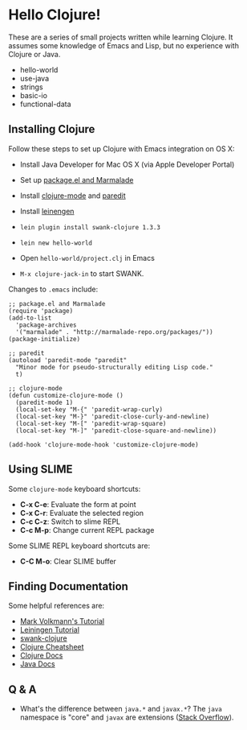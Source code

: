# Hello Clojure! #

These are a series of small projects written while learning
Clojure. It assumes some knowledge of Emacs and Lisp, but no
experience with Clojure or Java.

+ hello-world
+ use-java
+ strings
+ basic-io
+ functional-data


## Installing Clojure ##

Follow these steps to set up Clojure with Emacs integration on OS X:

  + Install Java Developer for Mac OS X (via Apple Developer Portal)

  + Set up [package.el and Marmalade][6]

  + Install [clojure-mode][7] and [paredit][8]

  + Install [leinengen][9]

  + `lein plugin install swank-clojure 1.3.3`

  + `lein new hello-world`

  + Open `hello-world/project.clj` in Emacs

  + `M-x clojure-jack-in` to start SWANK.

Changes to `.emacs` include:

    ;; package.el and Marmalade
    (require 'package)
    (add-to-list
      'package-archives
      '("marmalade" . "http://marmalade-repo.org/packages/"))
    (package-initialize)

    ;; paredit
    (autoload 'paredit-mode "paredit"
      "Minor mode for pseudo-structurally editing Lisp code."
      t)

    ;; clojure-mode
    (defun customize-clojure-mode ()
      (paredit-mode 1)
      (local-set-key "M-{" 'paredit-wrap-curly)
      (local-set-key "M-}" 'paredit-close-curly-and-newline)
      (local-set-key "M-[" 'paredit-wrap-square)
      (local-set-key "M-]" 'paredit-close-square-and-newline))

    (add-hook 'clojure-mode-hook 'customize-clojure-mode)


## Using SLIME ##

Some `clojure-mode` keyboard shortcuts:

  + **C-x C-e**: Evaluate the form at point
  + **C-x C-r**: Evaluate the selected region
  + **C-c C-z**: Switch to slime REPL
  + **C-c M-p**: Change current REPL package

Some SLIME REPL keyboard shortcuts are:

  + **C-C M-o**: Clear SLIME buffer


## Finding Documentation ##

Some helpful references are:

+ [Mark Volkmann's Tutorial][0]
+ [Leiningen Tutorial][1]
+ [swank-clojure][5]
+ [Clojure Cheatsheet][2]
+ [Clojure Docs][3]
+ [Java Docs][4]


## Q & A ##

  + What's the difference between `java.*` and `javax.*`? The `java`
    namespace is "core" and `javax` are extensions
    ([Stack Overflow][10]).


[0]: http://java.ociweb.com/mark/clojure/article.html
[1]: https://github.com/technomancy/leiningen/blob/master/doc/TUTORIAL.md
[2]: http://clojure.org/cheatsheet
[3]: http://clojure.github.com/clojure/
[4]: http://docs.oracle.com/javase/7/docs/api/index.html
[5]: https://github.com/technomancy/swank-clojure
[6]: http://marmalade-repo.org/
[7]: http://marmalade-repo.org/packages/clojure-mode
[8]: http://marmalade-repo.org/packages/paredit
[9]: https://github.com/technomancy/leiningen
[10]: http://stackoverflow.com/questions/727844/javax-vs-java-package
